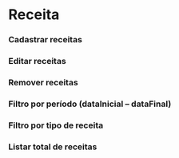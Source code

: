 # Receita

### Cadastrar receitas

### Editar receitas

### Remover receitas

### Filtro por período (dataInicial – dataFinal)
### Filtro por tipo de receita
### Listar total de receitas